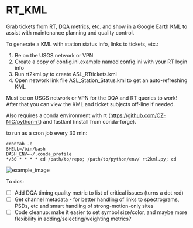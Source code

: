 # RT_KML
Grab tickets from RT, DQA metrics, etc. and show in a Google Earth KML to assist with maintenance planning and quality control.

To generate a KML with station status info, links to tickets, etc.:
1. Be on the USGS network or VPN
2. Create a copy of config.ini.example named config.ini with your RT login info
3. Run rt2kml.py to create ASL_RTtickets.kml
4. Open network link file ASL_Station_Status.kml to get an auto-refreshing KML

Must be on USGS network or VPN for the DQA and RT queries to work!
After that you can view the KML and ticket subjects off-line if needed.

Also requires a conda environment with rt (https://github.com/CZ-NIC/python-rt) and fastkml (install from conda-forge).


to run as a cron job every 30 min: 
```
crontab -e
SHELL=/bin/bash
BASH_ENV=~/.conda_profile
*/30 * * * * cd /path/to/repo; /path/to/python/env/ rt2kml.py; cd
```

![example_image](https://user-images.githubusercontent.com/6301484/136247866-e947db4f-4fb1-4157-9fe6-46f6b6dbdf55.jpg)


To dos:

- [ ] Add DQA timing quality metric to list of critical issues (turns a dot red)
- [ ] Get channel metadata - for better handling of links to spectrograms, PSDs, etc and smart handling of strong-motion-only sites
- [ ] Code cleanup: make it easier to set symbol size/color, and maybe more flexibility in adding/selecting/weighting metrics?
